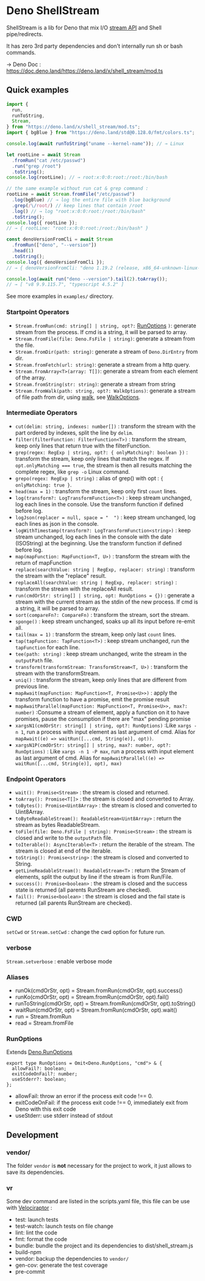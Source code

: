 # Deno ShellStream

ShellStream is a lib for Deno that mix I/O
[stream API](https://developer.mozilla.org/en-US/docs/Web/API/Streams_API) and
Shell pipe/redirects.

It has zero 3rd party dependencies and don't internally run sh or bash commands.

→ Deno Doc : https://doc.deno.land/https://deno.land/x/shell_stream/mod.ts

## Quick examples

```typescript
import {
  run,
  runToString,
  Stream,
} from "https://deno.land/x/shell_stream/mod.ts";
import { bgBlue } from "https://deno.land/std@0.128.0/fmt/colors.ts";

console.log(await runToString("uname --kernel-name")); // → Linux

let rootLine = await Stream
  .fromRun("cat /etc/passwd")
  .run("grep /root")
  .toString();
console.log(rootLine); // → root:x:0:0:root:/root:/bin/bash

// the same example without run cat & grep command :
rootLine = await Stream.fromFile("/etc/passwd")
  .log(bgBlue) // → log the entire file with blue background
  .grep(/\/root/) // keep lines that contain /root
  .log() // → log "root:x:0:0:root:/root:/bin/bash"
  .toString();
console.log({ rootLine });
// → { rootLine: "root:x:0:0:root:/root:/bin/bash" }

const denoVersionFromCli = await Stream
  .fromRun(["deno", "--version"])
  .head(1)
  .toString();
console.log({ denoVersionFromCli });
// → { denoVersionFromCli: "deno 1.19.2 (release, x86_64-unknown-linux-gnu)" }

console.log(await run("deno --version").tail(2).toArray());
// → [ "v8 9.9.115.7", "typescript 4.5.2" ]
```

See more examples in `examples/` directory.

### Startpoint Operators

- `Stream.fromRun(cmd: string[] | string, opt?:` [RunOptions](#RunOptions) `)`:
  generate stream from the process. If cmd is a string, it will be parsed to
  array.
- `Stream.fromFile(file: Deno.FsFile | string)`: generate a stream from the
  file.
- `Stream.fromDir(path: string)`: generate a stream of `Deno.DirEntry` from dir.
- `Stream.fromFetch(url: string)`: generate a stream from a http query.
- `Stream.fromArray<T>(array: T[])`: generate a stream from each element of the
  array.
- `Stream.fromString(str: string)`: generate a stream from string
- `Stream.fromWalk(path: string, opt?: WalkOptions)`: generate a stream of file
  path from dir, using [walk](https://deno.land/std/fs#walk), see
  [WalkOptions](https://doc.deno.land/https/deno.land/std@0.114.0/fs/walk.ts#WalkOptions).

### Intermediate Operators

- `cut(delim: string, indexes: number[])` : transform the stream with the part
  ordered by indexes, split the line by `delim`.
- `filter(filterFunction: FilterFunction<T>)` : transform the stream, keep only
  lines that return true with the filterFunction.
- `grep(regex: RegExp | string, opt?: { onlyMatching?: boolean })` : transform
  the stream, keep only lines that match the regex. If
  `opt.onlyMatching === true`, the stream is then all results matching the
  complete regex, like `grep -o` Linux command.
- `grepo(regex: RegExp | string)` : alias of grep() with opt :
  `{ onlyMatching: true }`.
- `head(max = 1)` : transform the stream, keep only first `count` lines.
- `log(transform?: LogTransformFunction<T>)` : keep stream unchanged, log each
  lines in the console. Use the transform function if defined before log.
- `logJson(replacer = null, space = "  ")` : keep stream unchanged, log each
  lines as json in the console.
- `logWithTimestamp(transform?: LogTransformFunction<string>)` : keep stream
  unchanged, log each lines in the console with the date (ISOString) at the
  beginning. Use the transform function if defined before log.
- `map(mapFunction: MapFunction<T, U>)` : transform the stream with the return
  of mapFunction
- `replace(searchValue: string | RegExp, replacer: string)` : transform the
  stream with the "replace" result.
- `replaceAll(searchValue: string | RegExp, replacer: string)` : transform the
  stream with the replaceAll result.
- `run(cmdOrStr: string[] | string, opt: RunOptions = {})` : generate a stream
  with the current stream as the stdin of the new process. If cmd is a string,
  it will be parsed to array.
- `sort(compareFn?: CompareFn)` : transform the stream, sort the stream.
- `sponge()` : keep stream unchanged, soaks up all its input before re-emit all.
- `tail(max = 1)` : transform the stream, keep only last `count` lines.
- `tap(tapFunction: TapFunction<T>)` : keep stream unchanged, run the
  `tapFunction` for each line.
- `tee(path: string)` : keep stream unchanged, write the stream in the
  `outputPath` file.
- `transform(transformStream: TransformStream<T, U>)` : transform the stream
  with the transformStream.
- `uniq()` : transform the stream, keep only lines that are different from
  previous line.
- `mapAwait(mapFunction: MapFunction<T, Promise<U>>)` : apply the transform
  function to have a promise, emit the promise result
- `mapAwaitParallel(mapFunction: MapFunction<T, Promise<U>>, max?: number)`
  :Consume a stream of element, apply a function on it to have promises, pause
  the consumption if there are "max" pending promise
- `xargsN1(cmdOrStr: string[] | string, opt?: RunOptions)` :Like `xargs -n 1`,
  run a process with input element as last argument of cmd. Alias for
  `mapAwait((e) => waitRun([...cmd, String(e)], opt))`.
- `xargsN1P(cmdOrStr: string[] | string, max?: number, opt?: RunOptions)` : Like
  `xargs -n 1 -P max`, run a process with input element as last argument of cmd.
  Alias for `mapAwaitParallel((e) => waitRun([...cmd, String(e)], opt), max)`

### Endpoint Operators

- `wait(): Promise<Stream>` : the stream is closed and returned.
- `toArray(): Promise<T[]>` : the stream is closed and converted to Array.
- `toBytes(): Promise<Uint8Array>` : the stream is closed and converted to
  Uint8Array.
- `toByteReadableStream(): ReadableStream<Uint8Array>` : return the stream as
  bytes ReadableStream.
- `toFile(file: Deno.FsFile | string): Promise<Stream>` : the stream is closed
  and write to the `outputPath` file.
- `toIterable(): AsyncIterable<T>` : return the iterable of the stream. The
  stream is closed at end of the iterable.
- `toString(): Promise<string>` : the stream is closed and converted to String.
- `getLineReadableStream(): ReadableStream<T>` : return the Stream of elements,
  split the output by line if the stream is from Run/File.
- `success(): Promise<boolean>` : the stream is closed and the success state is
  returned (all parents RunStream are checked).
- `fail(): Promise<boolean>` : the stream is closed and the fail state is
  returned (all parents RunStream are checked).

### CWD

`setCwd` or `Stream.setCwd` : change the cwd option for future run.

### verbose

`Stream.setverbose` : enable verbose mode

### Aliases

- runOk(cmdOrStr, opt) = Stream.fromRun(cmdOrStr, opt).success()
- runKo(cmdOrStr, opt) = Stream.fromRun(cmdOrStr, opt).fail()
- runToString(cmdOrStr, opt) = Stream.fromRun(cmdOrStr, opt).toString()
- waitRun(cmdOrStr, opt) = Stream.fromRun(cmdOrStr, opt).wait()
- run = Stream.fromRun
- read = Stream.fromFile

### RunOptions

Extends [Deno.RunOptions](https://doc.deno.land/builtin/stable#Deno.RunOptions)

```
export type RunOptions = Omit<Deno.RunOptions, "cmd"> & {
  allowFail?: boolean;
  exitCodeOnFail?: number;
  useStderr?: boolean;
};
```

- allowFail: throw an error if the process exit code !== 0.
- exitCodeOnFail: if the process exit code !== 0, immediately exit from Deno
  with this exit code
- useStderr: use stderr instead of stdout

## Development

### vendor/

The folder `vendor` is **not** necessary for the project to work, it just allows
to save its dependencies.

### vr

Some dev command are listed in the scripts.yaml file, this file can be use with
[Velociraptor](https://velociraptor.run/docs/installation/) :

- test: launch tests
- test-watch: launch tests on file change
- lint: lint the code
- fmt: format the code
- bundle: bundle the project and its dependencies to dist/shell_stream.js
- build-npm
- vendor: backup the dependencies to `vendor/`
- gen-cov: generate the test coverage
- pre-commit
